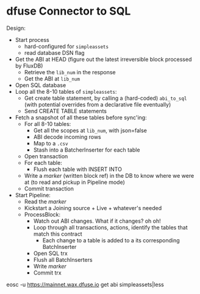 dfuse Connector to SQL
======================

Design:

* Start process
  * hard-configured for `simpleassets`
  * read database DSN flag
* Get the ABI at HEAD (figure out the latest irreversible block processed by FluxDB)
  * Retrieve the `lib_num` in the response
  * Get the ABI at `lib_num`
* Open SQL database
* Loop all the 8-10 tables of `simpleassets`:
  * Get create table statement, by calling a (hard-coded) `abi_to_sql` (with
    potential overrides from a declarative file eventually)
  * Send CREATE TABLE statements
* Fetch a snapshot of all these tables before sync'ing:
  * For all 8-10 tables:
    * Get all the scopes at `lib_num`, with json=false
    * ABI decode incoming rows
    * Map to a `.csv`
    * Stash into a BatcherInserter for each table
  * Open transaction
  * For each table:
    * Flush each table with INSERT INTO
  * Write a _marker_ (written block ref) in the DB to know where we
    were at (to read and pickup in Pipeline mode)
  * Commit transaction
* Start Pipeline:
  * Read the _marker_
  * Kickstart a Joining source + Live + whatever's needed
  * ProcessBlock:
    * Watch out ABI changes. What if it changes? oh oh!
    * Loop through all transactions, actions, identify the tables that match this contract
      * Each change to a table is added to a its corresponding BatchInserter
    * Open SQL trx
    * Flush all BatchInserters
    * Write _marker_
    * Commit trx


eosc -u https://mainnet.wax.dfuse.io get abi simpleassets|less
